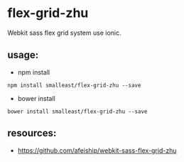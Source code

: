 # flex-grid-zhu
Webkit sass flex grid system use ionic.


## usage:
+ npm install
```base
npm install smalleast/flex-grid-zhu --save
```
+ bower install
```base
bower install smalleast/flex-grid-zhu --save
```
## resources:
+ https://github.com/afeiship/webkit-sass-flex-grid-zhu
